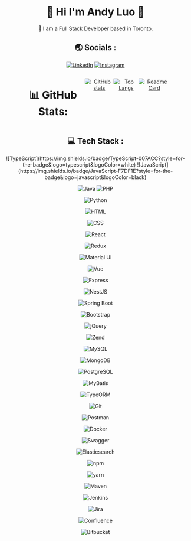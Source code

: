 <h1 align="center"> 🤚 Hi I'm Andy Luo 🤚</h1>

<div align="center">
🍁 I am a Full Stack Developer based in Toronto.
<div>


<h2 align="center"> 🌏 Socials :</h2>

<div align="center">

  [![LinkedIn](https://img.shields.io/badge/LinkedIn-0077B5?style=for-the-badge&logo=linkedin&logoColor=white)](https://www.linkedin.com/in/gancheng-luo-andy/) 
  [![Instagram](https://img.shields.io/badge/Instagram-E4405F?style=for-the-badge&logo=instagram&logoColor=white)](https://instagram.com/andy_lgc?igshid=YmMyMTA2M2Y=)  

</div>
  
<div style="display: flex; width: 80%; margin: 0 auto">
  
  # 📊 GitHub Stats:
  
  [![GitHub stats](https://github-readme-stats.vercel.app/api?username=Andy8647&theme=material-palenight&hide=contribs,prs)](https://github.com/anuraghazra/github-readme-stats)

  [![Top Langs](https://github-readme-stats.vercel.app/api/top-langs/?username=Andy8647&theme=tokyonight)](https://github.com/anuraghazra/github-readme-stats)
  
  [![Readme Card](https://github-readme-stats.vercel.app/api/pin/?username=Andy8647&repo=react-portfolio-template&theme=tokyonight)](https://github.com/anuraghazra/github-readme-stats)
  
</div>    

<h2 align="center"> 💻 Tech Stack :</h2>
<div align="center">
  ![TypeScript](https://img.shields.io/badge/TypeScript-007ACC?style=for-the-badge&logo=typescript&logoColor=white) ![JavaScript](https://img.shields.io/badge/JavaScript-F7DF1E?style=for-the-badge&logo=javascript&logoColor=black) 
  
  ![Java](https://img.shields.io/badge/Java-ED8B00?style=for-the-badge&logo=java&logoColor=white)  ![PHP](https://img.shields.io/badge/PHP-777BB4?style=for-the-badge&logo=php&logoColor=white)
  
  ![Python](https://img.shields.io/badge/Python-3776AB?style=for-the-badge&logo=python&logoColor=white)
  
  ![HTML](https://img.shields.io/badge/HTML5-E34F26?style=for-the-badge&logo=html5&logoColor=white)
  
  ![CSS](https://img.shields.io/badge/CSS3-1572B6?style=for-the-badge&logo=css3&logoColor=white)
  
  ![React](https://img.shields.io/badge/React-20232A?style=for-the-badge&logo=react&logoColor=61DAFB)
  
  ![Redux](https://img.shields.io/badge/Redux-764ABC?style=for-the-badge&logo=redux&logoColor=white)
  
  ![Material UI](https://img.shields.io/badge/Material--UI-0081CB?style=for-the-badge&logo=material-ui&logoColor=white)
  
  ![Vue](https://img.shields.io/badge/Vue.js-35495E?style=for-the-badge&logo=vuedotjs&logoColor=4FC08D)
  
  ![Express](https://img.shields.io/badge/Express-000000?style=for-the-badge&logo=express&logoColor=white)
  
  ![NestJS](https://img.shields.io/badge/NestJS-E0234E?style=for-the-badge&logo=nestjs&logoColor=white)
  
  ![Spring Boot](https://img.shields.io/badge/Spring_Boot-6DB33F?style=for-the-badge&logo=spring&logoColor=white)
  
  ![Bootstrap](https://img.shields.io/badge/Bootstrap-563D7C?style=for-the-badge&logo=bootstrap&logoColor=white)
  
  ![jQuery](https://img.shields.io/badge/jQuery-0769AD?style=for-the-badge&logo=jquery&logoColor=white)
  
  ![Zend](https://img.shields.io/badge/Zend-067593?style=for-the-badge&logo=zend&logoColor=white)
  
  ![MySQL](https://img.shields.io/badge/MySQL-00000F?style=for-the-badge&logo=mysql&logoColor=white)
  
  ![MongoDB](https://img.shields.io/badge/MongoDB-4EA94B?style=for-the-badge&logo=mongodb&logoColor=white)
  
  ![PostgreSQL](https://img.shields.io/badge/PostgreSQL-316192?style=for-the-badge&logo=postgresql&logoColor=white)
  
  ![MyBatis](https://img.shields.io/badge/MyBatis-black?style=for-the-badge&logo=mybatis&logoColor=white)
  
  ![TypeORM](https://img.shields.io/badge/TypeORM-black?style=for-the-badge&logo=typeorm&logoColor=white)
  
  ![Git](https://img.shields.io/badge/Git-F05032?style=for-the-badge&logo=git&logoColor=white)
  
  ![Postman](https://img.shields.io/badge/Postman-FF6C37?style=for-the-badge&logo=postman&logoColor=white)
  
  ![Docker](https://img.shields.io/badge/Docker-2496ED?style=for-the-badge&logo=docker&logoColor=white)
  
  ![Swagger](https://img.shields.io/badge/Swagger-85EA2D?style=for-the-badge&logo=swagger&logoColor=white)
  
  ![Elasticsearch](https://img.shields.io/badge/Elasticsearch-005571?style=for-the-badge&logo=elasticsearch&logoColor=white)
  
  ![npm](https://img.shields.io/badge/npm-CB3837?style=for-the-badge&logo=npm&logoColor=white)
  
  ![yarn](https://img.shields.io/badge/yarn-2C8EBB?style=for-the-badge&logo=yarn&logoColor=white)
  
  ![Maven](https://img.shields.io/badge/Maven-C71A36?style=for-the-badge&logo=apache-maven&logoColor=white)
  
  ![Jenkins](https://img.shields.io/badge/Jenkins-D24939?style=for-the-badge&logo=jenkins&logoColor=white)
  
  ![Jira](https://img.shields.io/badge/Jira-0052CC?style=for-the-badge&logo=jira&logoColor=white)
  
  ![Confluence](https://img.shields.io/badge/Confluence-172B4D?style=for-the-badge&logo=confluence&logoColor=white)
  
  ![Bitbucket](https://img.shields.io/badge/Bitbucket-0052CC?style=for-the-badge&logo=bitbucket&logoColor=white)
  
</div> 
